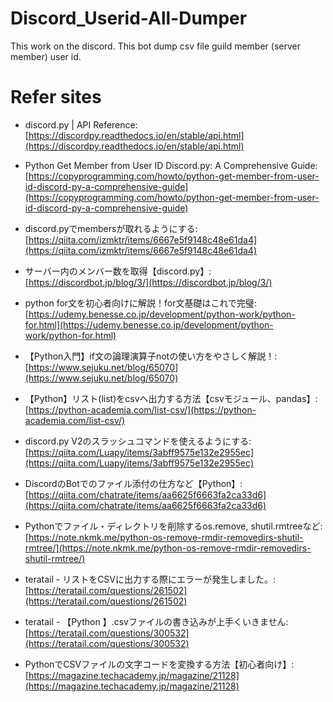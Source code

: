 # Discord_Userid-All-Dumper
This work on the discord.  This bot dump csv file guild member (server member) user id.

# Refer sites

* discord.py | API Reference:[https://discordpy.readthedocs.io/en/stable/api.html](https://discordpy.readthedocs.io/en/stable/api.html)

* Python Get Member from User ID Discord.py: A Comprehensive Guide:[https://copyprogramming.com/howto/python-get-member-from-user-id-discord-py-a-comprehensive-guide](https://copyprogramming.com/howto/python-get-member-from-user-id-discord-py-a-comprehensive-guide)

* discord.pyでmembersが取れるようにする:[https://qiita.com/izmktr/items/6667e5f9148c48e61da4](https://qiita.com/izmktr/items/6667e5f9148c48e61da4)

* サーバー内のメンバー数を取得【discord.py】:[https://discordbot.jp/blog/3/](https://discordbot.jp/blog/3/)

* python for文を初心者向けに解説！for文基礎はこれで完璧:[https://udemy.benesse.co.jp/development/python-work/python-for.html](https://udemy.benesse.co.jp/development/python-work/python-for.html)

* 【Python入門】if文の論理演算子notの使い方をやさしく解説！:[https://www.sejuku.net/blog/65070](https://www.sejuku.net/blog/65070)

* 【Python】リスト(list)をcsvへ出力する方法【csvモジュール、pandas】:[https://python-academia.com/list-csv/](https://python-academia.com/list-csv/)

* discord.py V2のスラッシュコマンドを使えるようにする:[https://qiita.com/Luapy/items/3abff9575e132e2955ec](https://qiita.com/Luapy/items/3abff9575e132e2955ec)

* DiscordのBotでのファイル添付の仕方など【Python】:[https://qiita.com/chatrate/items/aa6625f6663fa2ca33d6](https://qiita.com/chatrate/items/aa6625f6663fa2ca33d6)

* Pythonでファイル・ディレクトリを削除するos.remove, shutil.rmtreeなど:[https://note.nkmk.me/python-os-remove-rmdir-removedirs-shutil-rmtree/](https://note.nkmk.me/python-os-remove-rmdir-removedirs-shutil-rmtree/)

* teratail - リストをCSVに出力する際にエラーが発生しました。:[https://teratail.com/questions/261502](https://teratail.com/questions/261502)

* teratail - 【Python 】.csvファイルの書き込みが上手くいきません:[https://teratail.com/questions/300532](https://teratail.com/questions/300532)

* PythonでCSVファイルの文字コードを変換する方法【初心者向け】:[https://magazine.techacademy.jp/magazine/21128](https://magazine.techacademy.jp/magazine/21128)
